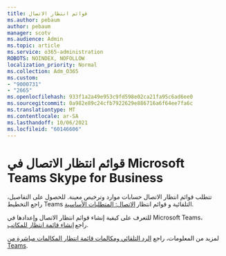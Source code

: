 ```yaml
---
title: قوائم انتظار الاتصال
ms.author: pebaum
author: pebaum
manager: scotv
ms.audience: Admin
ms.topic: article
ms.service: o365-administration
ROBOTS: NOINDEX, NOFOLLOW
localization_priority: Normal
ms.collection: Adm_O365
ms.custom:
- "9000731"
- "2665"
ms.openlocfilehash: 933f1a2a49e953c9fd598e02ca21fa95c6ad6ee0
ms.sourcegitcommit: 0a982e89c24cfb7922629e886716a6f64ee7fa6c
ms.translationtype: MT
ms.contentlocale: ar-SA
ms.lasthandoff: 10/06/2021
ms.locfileid: "60146606"
---
```

# <a name="call-queues-in-microsoft-teams-and-skype-for-business"></a>قوائم انتظار الاتصال في Microsoft Teams Skype for Business 

تتطلب قوائم انتظار الاتصال حسابات موارد وترخيص معينة. للحصول على التفاصيل، راجع التخطيط Teams التلقائية و قوائم انتظار [الاتصال: المتطلبات الأساسية](https://docs.microsoft.com/microsoftteams/plan-auto-attendant-call-queue#prerequisites). 

للتعرف على كيفية إنشاء قوائم انتظار الاتصال وإعدادها في Microsoft Teams، راجع [إنشاء قائمة انتظار للمكاتب](https://docs.microsoft.com/microsoftteams/create-a-phone-system-call-queue). 

لمزيد من المعلومات، راجع [الرد التلقائي ومكالمات قائمة انتظار المكالمات مباشرة من Teams](https://docs.microsoft.com/microsoftteams/answer-auto-attendant-and-call-queue-calls). 